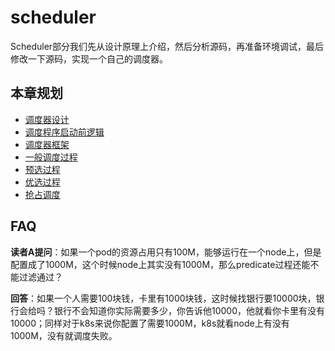 # scheduler

Scheduler部分我们先从设计原理上介绍，然后分析源码，再准备环境调试，最后修改一下源码，实现一个自己的调度器。

## 本章规划

- [调度器设计](./design.md)
- [调度程序启动前逻辑](./before-scheduler-run.md)
- [调度器框架](./scheduler-framework.md)
- [一般调度过程](./generic-scheduler.md)
- [预选过程](./predicate.md)
- [优选过程](./priority.md)
- [抢占调度](./preempt.md)

## FAQ

**读者A提问**：如果一个pod的资源占用只有100M，能够运行在一个node上，但是配置成了1000M，这个时候node上其实没有1000M，那么predicate过程还能不能过滤通过？

**回答**：如果一个人需要100块钱，卡里有1000块钱，这时候找银行要10000块，银行会给吗？银行不会知道你实际需要多少，你告诉他10000，他就看你卡里有没有10000；同样对于k8s来说你配置了需要1000M，k8s就看node上有没有1000M，没有就调度失败。